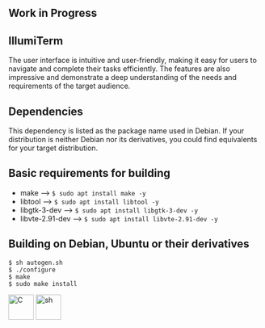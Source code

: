 ## Work in Progress 

## IllumiTerm 

The user interface is intuitive and user-friendly, making it easy for users to navigate and complete their tasks efficiently. The features are also impressive and demonstrate a deep understanding of the needs and requirements of the target audience.

## Dependencies

This dependency is listed as the package name used in Debian. If your
distribution is neither Debian nor its derivatives, you could find equivalents
for your target distribution.

## Basic requirements for building

* make --> `$ sudo apt install make -y`  
* libtool --> `$ sudo apt install libtool -y`  
* libgtk-3-dev --> `$ sudo apt install libgtk-3-dev -y`  
* libvte-2.91-dev --> `$ sudo apt install libvte-2.91-dev -y`  

## Building on Debian, Ubuntu or their derivatives

```
$ sh autogen.sh  
$ ./configure 
$ make
$ sudo make install 
```
<img src="https://user-images.githubusercontent.com/69394316/229928414-12a215e7-931f-4bd9-93fd-0171607b7823.png" alt="C" width="50" height="50" />  <img src="https://user-images.githubusercontent.com/69394316/229933791-e856ec96-de62-4784-8df2-a1eb6f033811.png" alt="sh" width="50" height="50" /> 

